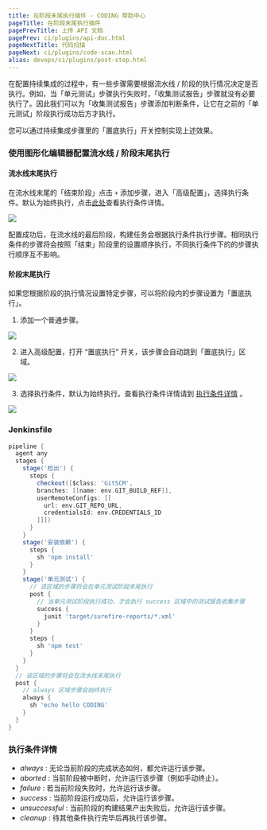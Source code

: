 ```yaml
---
title: 在阶段末尾执行插件 - CODING 帮助中心
pageTitle: 在阶段末尾执行插件
pagePrevTitle: 上传 API 文档
pagePrev: ci/plugins/api-doc.html
pageNextTitle: 代码扫描
pageNext: ci/plugins/code-scan.html
alias: devops/ci/plugins/post-step.html
---
```


在配置持续集成的过程中，有一些步骤需要根据流水线 / 阶段的执行情况决定是否执行。例如，当「单元测试」步骤执行失败时，「收集测试报告」步骤就没有必要执行了。因此我们可以为「收集测试报告」步骤添加判断条件，让它在之前的「单元测试」阶段执行成功后方才执行。

您可以通过持续集成步骤里的「置底执行」开关控制实现上述效果。

### 使用图形化编辑器配置流水线 / 阶段末尾执行

#### 流水线末尾执行

在流水线末尾的「结束阶段」点击 `+` 添加步骤，进入「高级配置」，选择执行条件。默认为始终执行，点击[此处](#执行条件详情)查看执行条件详情。

![](https://help-assets.codehub.cn/enterprise/20200901145729.png)

配置成功后，在流水线的最后阶段，构建任务会根据执行条件执行步骤。相同执行条件的步骤将会按照「结束」阶段里的设置顺序执行，不同执行条件下的的步骤执行顺序互不影响。

#### 阶段末尾执行

如果您根据阶段的执行情况设置特定步骤，可以将阶段内的步骤设置为「置底执行」。

1.  添加一个普通步骤。

![](https://help-assets.codehub.cn/enterprise/20200901150918.png)

2.  进入高级配置，打开 “置底执行” 开关，该步骤会自动跳到「置底执行」区域。

![](https://help-assets.codehub.cn/enterprise/20200901151623.png)

3.  选择执行条件，默认为始终执行。查看执行条件详情请到 [执行条件详情](#执行条件详情) 。

![](https://help-assets.codehub.cn/enterprise/20200901162312.png)

### Jenkinsfile

``` groovy
pipeline {
  agent any
  stages {
    stage('检出') {
      steps {
        checkout([$class: 'GitSCM',
        branches: [[name: env.GIT_BUILD_REF]],
        userRemoteConfigs: [[
          url: env.GIT_REPO_URL,
          credentialsId: env.CREDENTIALS_ID
        ]]])
      }
    }
    stage('安装依赖') {
      steps {
        sh 'npm install'
      }
    }
    stage('单元测试') {
      // 该区域的步骤将会在单元测试阶段末尾执行  
      post {
        // 当单元测试阶段执行成功，才会执行 success 区域中的测试报告收集步骤
        success {
          junit 'target/surefire-reports/*.xml'
        }
      }
      steps {
        sh 'npm test'
      }
    }
  }
  // 该区域的步骤将会在流水线末尾执行
  post {
    // always 区域步骤会始终执行
    always {
      sh 'echo hello CODING'
    }
  }
}
```

### 执行条件详情

-   *always* : 无论当前阶段的完成状态如何，都允许运行该步骤。
-   *aborted* : 当前阶段被中断时，允许运行该步骤（例如手动终止）。
-   *failure* : 若当前阶段失败时，允许运行该步骤。
-   *success* : 当前阶段运行成功后，允许运行该步骤。
-   *unsuccessful* : 当前阶段的构建结果产出失败后，允许运行该步骤。
-   *cleanup* : 待其他条件执行完毕后再执行该步骤。
